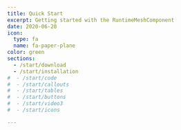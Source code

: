 ```yaml
---
title: Quick Start
excerpt: Getting started with the RuntimeMeshComponent
date: 2020-06-20
icon:
  type: fa
  name: fa-paper-plane
color: green
sections:
  - /start/download
  - /start/installation
#  - /start/code
#  - /start/callouts
#  - /start/tables
#  - /start/buttons
#  - /start/video3
#  - /start/icons

---
```

